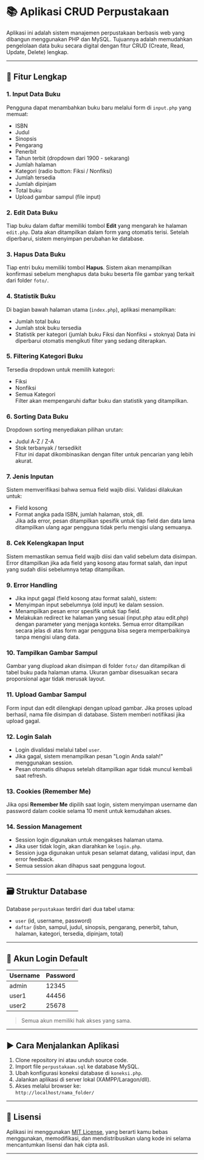 # 📚 Aplikasi CRUD Perpustakaan

Aplikasi ini adalah sistem manajemen perpustakaan berbasis web yang dibangun menggunakan PHP dan MySQL. Tujuannya adalah memudahkan pengelolaan data buku secara digital dengan fitur CRUD (Create, Read, Update, Delete) lengkap.

---

## 🚀 Fitur Lengkap

### 1. **Input Data Buku**
Pengguna dapat menambahkan buku baru melalui form di `input.php` yang memuat:
- ISBN
- Judul
- Sinopsis
- Pengarang
- Penerbit
- Tahun terbit (dropdown dari 1900 - sekarang)
- Jumlah halaman
- Kategori (radio button: Fiksi / Nonfiksi)
- Jumlah tersedia
- Jumlah dipinjam
- Total buku
- Upload gambar sampul (file input)

### 2. **Edit Data Buku**
Tiap buku dalam daftar memiliki tombol **Edit** yang mengarah ke halaman `edit.php`. Data akan ditampilkan dalam form yang otomatis terisi. Setelah diperbarui, sistem menyimpan perubahan ke database.

### 3. **Hapus Data Buku**
Tiap entri buku memiliki tombol **Hapus**. Sistem akan menampilkan konfirmasi sebelum menghapus data buku beserta file gambar yang terkait dari folder `foto/`.

### 4. **Statistik Buku**
Di bagian bawah halaman utama (`index.php`), aplikasi menampilkan:
- Jumlah total buku
- Jumlah stok buku tersedia
- Statistik per kategori (jumlah buku Fiksi dan Nonfiksi + stoknya)
Data ini diperbarui otomatis mengikuti filter yang sedang diterapkan.

### 5. **Filtering Kategori Buku**
Tersedia dropdown untuk memilih kategori:
- Fiksi
- Nonfiksi
- Semua Kategori  
Filter akan mempengaruhi daftar buku dan statistik yang ditampilkan.

### 6. **Sorting Data Buku**
Dropdown sorting menyediakan pilihan urutan:
- Judul A-Z / Z-A
- Stok terbanyak / tersedikit  
Fitur ini dapat dikombinasikan dengan filter untuk pencarian yang lebih akurat.

### 7. **Jenis Inputan**
Sistem memverifikasi bahwa semua field wajib diisi. Validasi dilakukan untuk:
- Field kosong
- Format angka pada ISBN, jumlah halaman, stok, dll.  
Jika ada error, pesan ditampilkan spesifik untuk tiap field dan data lama ditampilkan ulang agar pengguna tidak perlu mengisi ulang semuanya.

### 8. **Cek Kelengkapan Input**
Sistem memastikan semua field wajib diisi dan valid sebelum data disimpan. Error ditampilkan jika ada field yang kosong atau format salah, dan input yang sudah diisi sebelumnya tetap ditampilkan.

### 9. **Error Handling**
- Jika input gagal (field kosong atau format salah), sistem:
- Menyimpan input sebelumnya (old input) ke dalam session.
- Menampilkan pesan error spesifik untuk tiap field.
- Melakukan redirect ke halaman yang sesuai (input.php atau edit.php) dengan parameter yang menjaga konteks.
Semua error ditampilkan secara jelas di atas form agar pengguna bisa segera memperbaikinya tanpa mengisi ulang data.

### 10. **Tampilkan Gambar Sampul**
Gambar yang diupload akan disimpan di folder `foto/` dan ditampilkan di tabel buku pada halaman utama. Ukuran gambar disesuaikan secara proporsional agar tidak merusak layout.

### 11. **Upload Gambar Sampul**
Form input dan edit dilengkapi dengan upload gambar. Jika proses upload berhasil, nama file disimpan di database. Sistem memberi notifikasi jika upload gagal.

### 12. **Login Salah**
- Login divalidasi melalui tabel `user`.
- Jika gagal, sistem menampilkan pesan "Login Anda salah!" menggunakan session.
- Pesan otomatis dihapus setelah ditampilkan agar tidak muncul kembali saat refresh.

### 13. **Cookies (Remember Me)**
Jika opsi **Remember Me** dipilih saat login, sistem menyimpan username dan password dalam cookie selama 10 menit untuk kemudahan akses.

### 14. **Session Management**
- Session login digunakan untuk mengakses halaman utama.
- Jika user tidak login, akan diarahkan ke `login.php`.
- Session juga digunakan untuk pesan selamat datang, validasi input, dan error feedback.
- Semua session akan dihapus saat pengguna logout.

---

## 🗃️ Struktur Database

Database `perpustakaan` terdiri dari dua tabel utama:

- `user` (id, username, password)  
- `daftar` (isbn, sampul, judul, sinopsis, pengarang, penerbit, tahun, halaman, kategori, tersedia, dipinjam, total)

---

## 🔐 Akun Login Default

| Username | Password |
|----------|----------|
| admin    | 12345    |
| user1    | 44456    |
| user2    | 25678    |

> Semua akun memiliki hak akses yang sama.

---

## ▶️ Cara Menjalankan Aplikasi

1. Clone repository ini atau unduh source code.
2. Import file `perpustakaan.sql` ke database MySQL.
3. Ubah konfigurasi koneksi database di `koneksi.php`.
4. Jalankan aplikasi di server lokal (XAMPP/Laragon/dll).
5. Akses melalui browser ke:  
   `http://localhost/nama_folder/`

---

## 📄 Lisensi

Aplikasi ini menggunakan [MIT License](https://choosealicense.com/licenses/mit/), yang berarti kamu bebas menggunakan, memodifikasi, dan mendistribusikan ulang kode ini selama mencantumkan lisensi dan hak cipta asli.

---

